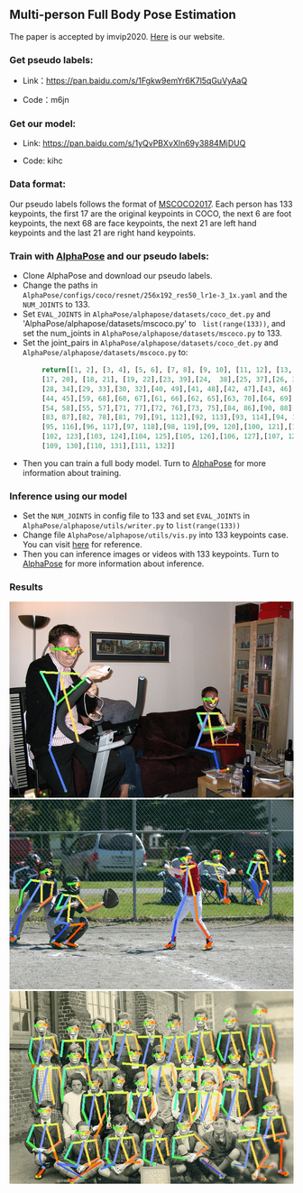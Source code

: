 ## Multi-person Full Body Pose Estimation
The paper is accepted by imvip2020. [Here]() is our website.

### Get pseudo labels:
* Link：https://pan.baidu.com/s/1Fgkw9emYr6K7l5qGuVyAaQ

* Code：m6jn

### Get our model:
* Link: https://pan.baidu.com/s/1yQvPBXvXln69y3884MjDUQ

* Code: kihc

### Data format:
Our pseudo labels follows the format of [MSCOCO2017](https://cocodataset.org/#home). Each person has 133 keypoints, the first 17 are the original keypoints in COCO, the next 6 are foot keypoints, the next 68 are face keypoints, the next 21 are left hand keypoints and the last 21 are right hand keypoints.

### Train with [AlphaPose](https://github.com/MVIG-SJTU/AlphaPose/) and our pseudo labels:
- Clone AlphaPose and download our pseudo labels.
- Change the paths in `AlphaPose/configs/coco/resnet/256x192_res50_lr1e-3_1x.yaml` and the `NUM_JOINTS` to 133.
- Set `EVAL_JOINTS` in `AlphaPose/alphapose/datasets/coco_det.py` and 'AlphaPose/alphapose/datasets/mscoco.py' to ` list(range(133))`, and set the num_joints in `AlphaPose/alphapose/datasets/mscoco.py` to 133.
- Set the joint_pairs in `AlphaPose/alphapose/datasets/coco_det.py` and `AlphaPose/alphapose/datasets/mscoco.py` to:
```python
        return[[1, 2], [3, 4], [5, 6], [7, 8], [9, 10], [11, 12], [13, 14], [15, 16], 
        [17, 20], [18, 21], [19, 22],[23, 39],[24,  38],[25, 37],[26, 36],[27, 35],
        [28, 34],[29, 33],[30, 32],[40, 49],[41, 48],[42, 47],[43, 46],
        [44, 45],[59, 68],[60, 67],[61, 66],[62, 65],[63, 70],[64, 69],
        [54, 58],[55, 57],[71, 77],[72, 76],[73, 75],[84, 86],[90, 88],
        [83, 87],[82, 78],[81, 79],[91, 112],[92, 113],[93, 114],[94, 115],
        [95, 116],[96, 117],[97, 118],[98, 119],[99, 120],[100, 121],[101, 122],
        [102, 123],[103, 124],[104, 125],[105, 126],[106, 127],[107, 128],[108, 129],
        [109, 130],[110, 131],[111, 132]]
```
- Then you can train a full body model. Turn to [AlphaPose](https://github.com/MVIG-SJTU/AlphaPose#quick-start) for more information about training.

### Inference using our model
- Set the `NUM_JOINTS` in config file to 133 and set `EVAL_JOINTS` in `AlphaPose/alphapose/utils/writer.py` to `list(range(133))`
- Change file `AlphaPose/alphapose/utils/vis.py` into 133 keypoints case. You can visit [here](https://github.com/HaoyiZhu/AlphaPose/blob/master/alphapose/utils/vis.py) for reference.
- Then you can inference images or videos with 133 keypoints. Turn to [AlphaPose](https://github.com/MVIG-SJTU/AlphaPose#quick-start) for more information about inference.

### Results
<p align='center'>
    <img src="res/res0.jpg">
    <img src="res/res1.jpg">
    <img src="res/res2.jpg">
</p>